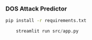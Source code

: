 ### DOS Attack Predictor

```bash
pip install -r requirements.txt
```

```python
    streamlit run src/app.py
```
